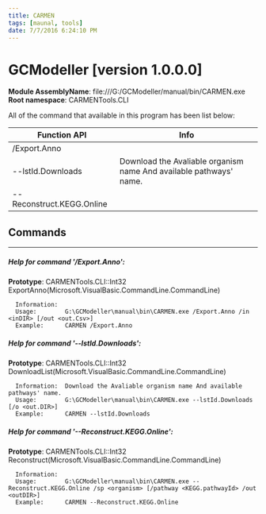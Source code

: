 ```yaml
---
title: CARMEN
tags: [maunal, tools]
date: 7/7/2016 6:24:10 PM
---
```

# GCModeller [version 1.0.0.0]
**Module AssemblyName**: file:///G:/GCModeller/manual/bin/CARMEN.exe
**Root namespace**: CARMENTools.CLI


All of the command that available in this program has been list below:

|Function API|Info|
|------------|----|
|/Export.Anno||
|--lstId.Downloads|Download the Avaliable organism name And available pathways' name.|
|--Reconstruct.KEGG.Online||

## Commands
--------------------------
##### Help for command '/Export.Anno':

**Prototype**: CARMENTools.CLI::Int32 ExportAnno(Microsoft.VisualBasic.CommandLine.CommandLine)

```
  Information:  
  Usage:        G:\GCModeller\manual\bin\CARMEN.exe /Export.Anno /in <inDIR> [/out <out.Csv>]
  Example:      CARMEN /Export.Anno 
```

##### Help for command '--lstId.Downloads':

**Prototype**: CARMENTools.CLI::Int32 DownloadList(Microsoft.VisualBasic.CommandLine.CommandLine)

```
  Information:  Download the Avaliable organism name And available pathways' name.
  Usage:        G:\GCModeller\manual\bin\CARMEN.exe --lstId.Downloads [/o <out.DIR>]
  Example:      CARMEN --lstId.Downloads 
```

##### Help for command '--Reconstruct.KEGG.Online':

**Prototype**: CARMENTools.CLI::Int32 Reconstruct(Microsoft.VisualBasic.CommandLine.CommandLine)

```
  Information:  
  Usage:        G:\GCModeller\manual\bin\CARMEN.exe --Reconstruct.KEGG.Online /sp <organism> [/pathway <KEGG.pathwayId> /out <outDIR>]
  Example:      CARMEN --Reconstruct.KEGG.Online 
```

